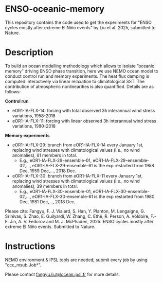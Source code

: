 # ENSO-oceanic-memory
This repository contains the code used to get the experiments for "ENSO cycles mostly after extreme El Niño events" by Liu et al. 2025, submitted to Nature.

# Description
To build an ocean modelling methodology which allows to isolate ”oceanic memory” driving ENSO phase transition, here we use NEMO ocean model to conduct control run and memory experiments. The heat flux damping is computed interactively via linear relaxation to climatological SST. The contribution of atmospheric nonlinearities is also quantified. Details are as follows:

**Control run**
* eOR1-IA-FLX-14: forcing with total observed 3h interannual wind stress variations, 1958-2018
* eOR1-IA-FLX-11: forcing with linear observed 3h interannual wind stress variations, 1980-2018

**Memory experiments**
* eOR1-IA-FLX-29: branch from eOR1-IA-FLX-14 every January 1st, replacing wind stresses with climatological values (i.e., no wind anomalies), 61 members in total.
  * E.g., eOR1-IA-FLX-29-ensemble-01, eOR1-IA-FLX-29-ensemble-02,..., eOR1-IA-FLX-29-ensemble-61 is the exp restarted from 1958 Dec, 1959 Dec,..., 2018 Dec.
* eOR1-IA-FLX-30: branch from eOR1-IA-FLX-11 every January 1st, replacing wind stresses with climatological values (i.e., no wind anomalies), 39 members in total.
  * E.g., eOR1-IA-FLX-30-ensemble-01, eOR1-IA-FLX-30-ensemble-02,..., eOR1-IA-FLX-30-ensemble-61 is the exp restarted from 1980 Dec, 1981 Dec,..., 2018 Dec.

Please cite: Fangyu, F. J. Vialard, S. Han, Y. Planton, M. Lengaigne, G. Srinivas, S. Zhao, E. Guilyardi, W. Zhang, C. Ethé, R. Person, A. Voldoire, F.-F. Jin, A. V. Fedorov and M. J. McPhaden, 2025: ENSO cycles mostly after extreme El Niño events. Submitted to Nature.

# Instructions
NEMO environment & IPSL tools are needed, submit every job by using "ccc_msub Job*". 

Please contact fangyu.liu@locean.ipsl.fr for more details.
